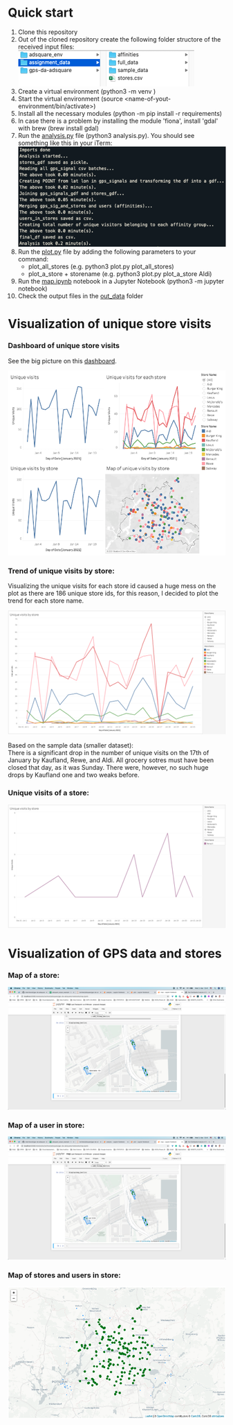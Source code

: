 # Quick start

1. Clone this repository
2. Out of the cloned repository create the following folder structore of the received input files:
   ![folder_structure](/images/folder_structure.png)
3. Create a virtual environment (python3 -m venv <name-of-your-environment>)
4. Start the virtual environment (source <name-of-yout-environment/bin/activate>)
5. Install all the necessary modules (python -m pip install -r requirements)
6. In case there is a problem by installing the module 'fiona', install 'gdal' with brew (brew install gdal)
7. Run the [analysis.py](analysis.py) file (python3 analysis.py). You should see something like this in your iTerm:
   ![analysis](/images/analysis.png)
8. Run the [plot.py](plot.py) file by adding the following parameters to your command:
   - plot_all_stores (e.g. python3 plot.py plot_all_stores)
   - plot_a_store + storename (e.g. python3 plot.py plot_a_store Aldi)
9. Run the [map.ipynb](/notebooks/map.ipynb) notebook in a Jupyter Notebook (python3 -m jupyter notebook)
10. Check the output files in the [out_data](/out_data) folder

# Visualization of unique store visits

### Dashboard of unique store visits

See the big picture on this <a href="https://public.tableau.com/profile/robert.bozsik#!/vizhome/visits_dashboard_tableau/Dashboard1?publish=yes" target="_blank">dashboard</a>.

![dashboard_of_unique_visits_tableau](/images/dashboard_of_unique_visits_tableau.png)

### Trend of unique visits by store:

Visualizing the unique visits for each store id caused a huge mess on the plot as there are 186 unique store ids, for this reason, I decided to plot the trend for each store name.

![trend_of_unique_visits_tableau](/images/trend_of_unique_visits_tableau.png)

Based on the sample data (smaller dataset): \
There is a significant drop in the number of unique visits on the 17th of January by Kaufland, Rewe, and Aldi. All grocery sotres must have been closed that day, as it was Sunday. There were, however, no such huge drops by Kaufland one and two weaks before.

### Unique visits of a store:

![unique_visits_of_a_store_tableau](/images/unique_visits_of_a_store_tableau.png)

# Visualization of GPS data and stores

### Map of a store:

![map_of_a_store](/images/map_of_a_store.png)

### Map of a user in store:

![map_of_a_user_in_store](/images/map_of_a_user_in_store.png)

### Map of stores and users in store:

![map_of_stores_and_users_in_store](/images/map_of_stores_and_users_in_store.png)

